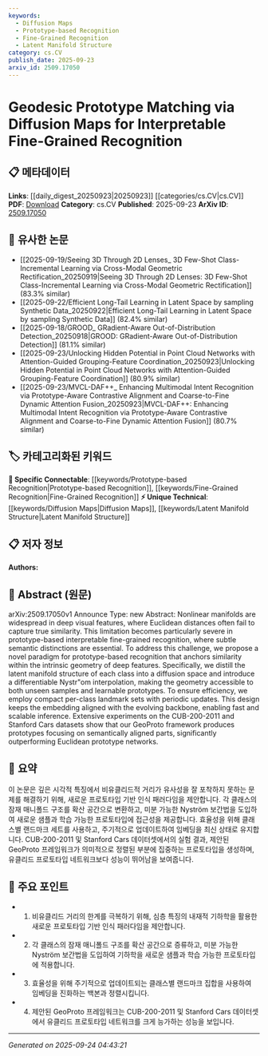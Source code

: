 ```yaml
---
keywords:
  - Diffusion Maps
  - Prototype-based Recognition
  - Fine-Grained Recognition
  - Latent Manifold Structure
category: cs.CV
publish_date: 2025-09-23
arxiv_id: 2509.17050
---
```


<!-- KEYWORD_LINKING_METADATA:
{
  "processed_timestamp": "2025-09-24T04:43:21.493038",
  "vocabulary_version": "1.0",
  "selected_keywords": [
    "Diffusion Maps",
    "Prototype-based Recognition",
    "Fine-Grained Recognition",
    "Latent Manifold Structure"
  ],
  "rejected_keywords": [],
  "similarity_scores": {
    "Diffusion Maps": 0.78,
    "Prototype-based Recognition": 0.82,
    "Fine-Grained Recognition": 0.8,
    "Latent Manifold Structure": 0.75
  },
  "extraction_method": "AI_prompt_based",
  "budget_applied": true,
  "candidates_json": {
    "candidates": [
      {
        "surface": "Diffusion Maps",
        "canonical": "Diffusion Maps",
        "aliases": [
          "Diffusion Mapping"
        ],
        "category": "unique_technical",
        "rationale": "Diffusion Maps are central to the paper's method for capturing intrinsic geometry, offering a unique approach to manifold learning.",
        "novelty_score": 0.75,
        "connectivity_score": 0.65,
        "specificity_score": 0.85,
        "link_intent_score": 0.78
      },
      {
        "surface": "Prototype-based Recognition",
        "canonical": "Prototype-based Recognition",
        "aliases": [
          "Prototype Recognition"
        ],
        "category": "specific_connectable",
        "rationale": "This concept is crucial for understanding the paper's approach to interpretable recognition, linking to prototype learning methods.",
        "novelty_score": 0.68,
        "connectivity_score": 0.72,
        "specificity_score": 0.8,
        "link_intent_score": 0.82
      },
      {
        "surface": "Fine-Grained Recognition",
        "canonical": "Fine-Grained Recognition",
        "aliases": [
          "Fine-Grained Classification"
        ],
        "category": "specific_connectable",
        "rationale": "The paper focuses on fine-grained recognition, a specific area in computer vision, enhancing connectivity with related works.",
        "novelty_score": 0.6,
        "connectivity_score": 0.78,
        "specificity_score": 0.76,
        "link_intent_score": 0.8
      },
      {
        "surface": "Latent Manifold Structure",
        "canonical": "Latent Manifold Structure",
        "aliases": [
          "Manifold Structure"
        ],
        "category": "unique_technical",
        "rationale": "Understanding the latent manifold structure is key to the paper's method, offering a unique perspective on feature space geometry.",
        "novelty_score": 0.7,
        "connectivity_score": 0.6,
        "specificity_score": 0.82,
        "link_intent_score": 0.75
      }
    ],
    "ban_list_suggestions": [
      "Nonlinear manifolds",
      "Euclidean distances",
      "Semantic distinctions"
    ]
  },
  "decisions": [
    {
      "candidate_surface": "Diffusion Maps",
      "resolved_canonical": "Diffusion Maps",
      "decision": "linked",
      "scores": {
        "novelty": 0.75,
        "connectivity": 0.65,
        "specificity": 0.85,
        "link_intent": 0.78
      }
    },
    {
      "candidate_surface": "Prototype-based Recognition",
      "resolved_canonical": "Prototype-based Recognition",
      "decision": "linked",
      "scores": {
        "novelty": 0.68,
        "connectivity": 0.72,
        "specificity": 0.8,
        "link_intent": 0.82
      }
    },
    {
      "candidate_surface": "Fine-Grained Recognition",
      "resolved_canonical": "Fine-Grained Recognition",
      "decision": "linked",
      "scores": {
        "novelty": 0.6,
        "connectivity": 0.78,
        "specificity": 0.76,
        "link_intent": 0.8
      }
    },
    {
      "candidate_surface": "Latent Manifold Structure",
      "resolved_canonical": "Latent Manifold Structure",
      "decision": "linked",
      "scores": {
        "novelty": 0.7,
        "connectivity": 0.6,
        "specificity": 0.82,
        "link_intent": 0.75
      }
    }
  ]
}
-->

# Geodesic Prototype Matching via Diffusion Maps for Interpretable Fine-Grained Recognition

## 📋 메타데이터

**Links**: [[daily_digest_20250923|20250923]] [[categories/cs.CV|cs.CV]]
**PDF**: [Download](https://arxiv.org/pdf/2509.17050.pdf)
**Category**: cs.CV
**Published**: 2025-09-23
**ArXiv ID**: [2509.17050](https://arxiv.org/abs/2509.17050)

## 🔗 유사한 논문
- [[2025-09-19/Seeing 3D Through 2D Lenses_ 3D Few-Shot Class-Incremental Learning via Cross-Modal Geometric Rectification_20250919|Seeing 3D Through 2D Lenses: 3D Few-Shot Class-Incremental Learning via Cross-Modal Geometric Rectification]] (83.3% similar)
- [[2025-09-22/Efficient Long-Tail Learning in Latent Space by sampling Synthetic Data_20250922|Efficient Long-Tail Learning in Latent Space by sampling Synthetic Data]] (82.4% similar)
- [[2025-09-18/GROOD_ GRadient-Aware Out-of-Distribution Detection_20250918|GROOD: GRadient-Aware Out-of-Distribution Detection]] (81.1% similar)
- [[2025-09-23/Unlocking Hidden Potential in Point Cloud Networks with Attention-Guided Grouping-Feature Coordination_20250923|Unlocking Hidden Potential in Point Cloud Networks with Attention-Guided Grouping-Feature Coordination]] (80.9% similar)
- [[2025-09-23/MVCL-DAF++_ Enhancing Multimodal Intent Recognition via Prototype-Aware Contrastive Alignment and Coarse-to-Fine Dynamic Attention Fusion_20250923|MVCL-DAF++: Enhancing Multimodal Intent Recognition via Prototype-Aware Contrastive Alignment and Coarse-to-Fine Dynamic Attention Fusion]] (80.7% similar)

## 🏷️ 카테고리화된 키워드
**🔗 Specific Connectable**: [[keywords/Prototype-based Recognition|Prototype-based Recognition]], [[keywords/Fine-Grained Recognition|Fine-Grained Recognition]]
**⚡ Unique Technical**: [[keywords/Diffusion Maps|Diffusion Maps]], [[keywords/Latent Manifold Structure|Latent Manifold Structure]]

## 📋 저자 정보

**Authors:** 

## 📄 Abstract (원문)

arXiv:2509.17050v1 Announce Type: new 
Abstract: Nonlinear manifolds are widespread in deep visual features, where Euclidean distances often fail to capture true similarity. This limitation becomes particularly severe in prototype-based interpretable fine-grained recognition, where subtle semantic distinctions are essential. To address this challenge, we propose a novel paradigm for prototype-based recognition that anchors similarity within the intrinsic geometry of deep features. Specifically, we distill the latent manifold structure of each class into a diffusion space and introduce a differentiable Nystr\"om interpolation, making the geometry accessible to both unseen samples and learnable prototypes. To ensure efficiency, we employ compact per-class landmark sets with periodic updates. This design keeps the embedding aligned with the evolving backbone, enabling fast and scalable inference. Extensive experiments on the CUB-200-2011 and Stanford Cars datasets show that our GeoProto framework produces prototypes focusing on semantically aligned parts, significantly outperforming Euclidean prototype networks.

## 📝 요약

이 논문은 깊은 시각적 특징에서 비유클리드적 거리가 유사성을 잘 포착하지 못하는 문제를 해결하기 위해, 새로운 프로토타입 기반 인식 패러다임을 제안합니다. 각 클래스의 잠재 매니폴드 구조를 확산 공간으로 변환하고, 미분 가능한 Nyström 보간법을 도입하여 새로운 샘플과 학습 가능한 프로토타입에 접근성을 제공합니다. 효율성을 위해 클래스별 랜드마크 세트를 사용하고, 주기적으로 업데이트하여 임베딩을 최신 상태로 유지합니다. CUB-200-2011 및 Stanford Cars 데이터셋에서의 실험 결과, 제안된 GeoProto 프레임워크가 의미적으로 정렬된 부분에 집중하는 프로토타입을 생성하며, 유클리드 프로토타입 네트워크보다 성능이 뛰어남을 보여줍니다.

## 🎯 주요 포인트

- 1. 비유클리드 거리의 한계를 극복하기 위해, 심층 특징의 내재적 기하학을 활용한 새로운 프로토타입 기반 인식 패러다임을 제안합니다.
- 2. 각 클래스의 잠재 매니폴드 구조를 확산 공간으로 증류하고, 미분 가능한 Nyström 보간법을 도입하여 기하학을 새로운 샘플과 학습 가능한 프로토타입에 적용합니다.
- 3. 효율성을 위해 주기적으로 업데이트되는 클래스별 랜드마크 집합을 사용하여 임베딩을 진화하는 백본과 정렬시킵니다.
- 4. 제안된 GeoProto 프레임워크는 CUB-200-2011 및 Stanford Cars 데이터셋에서 유클리드 프로토타입 네트워크를 크게 능가하는 성능을 보입니다.


---

*Generated on 2025-09-24 04:43:21*